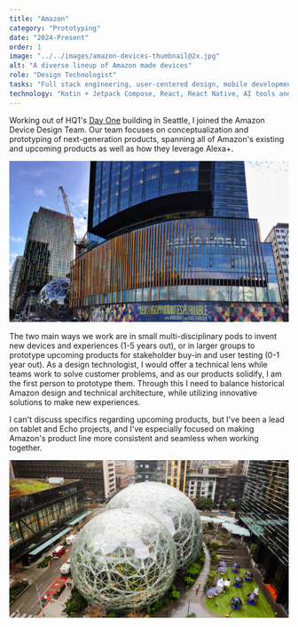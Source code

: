 ```yaml
---
title: "Amazon"
category: "Prototyping"
date: "2024-Present"
order: 1
image: "../../images/amazon-devices-thumbnail@2x.jpg"
alt: "A diverse lineup of Amazon made devices"
role: "Design Technologist"
tasks: "Full stack engineering, user-centered design, mobile development"
technology: "Kotin + Jetpack Compose, React, React Native, AI tools and MCPs, AmazonOS (Vega)"
---
```


<p class="post-paragraph">
  Working out of HQ1's  <a href="https://en.wikipedia.org/wiki/Day_1_(building)" target="_blank" rel="noreferrer">Day One</a> building in Seattle, I joined the Amazon Device Design Team. Our team focuses on conceptualization and prototyping of next-generation products, spanning all of Amazon's existing and upcoming products as well as how they leverage Alexa+. 
</p>

![Amazon's Day One Building](../../images/amazon-day-one.jpg)

<p class="post-paragraph">
  The two main ways we work are in small multi-disciplinary pods to invent new devices and experiences (1-5 years out), or in larger groups to prototype upcoming products for stakeholder buy-in and user testing (0-1 year out). As a design technologist, I would offer a technical lens while teams work to solve customer problems, and as our products solidify, I am the first person to prototype them. Through this I need to balance historical Amazon design and technical architecture, while utilizing innovative solutions to make new experiences. 
</p>

<p class="post-paragraph">
  I can't discuss specifics regarding upcoming products, but I've been a lead on tablet and Echo projects, and I've especially focused on making Amazon's product line more consistent and seamless when working together.  
</p>

![The Amazon Spheres beside Day One](../../images/amazon-spheres.jpeg)
